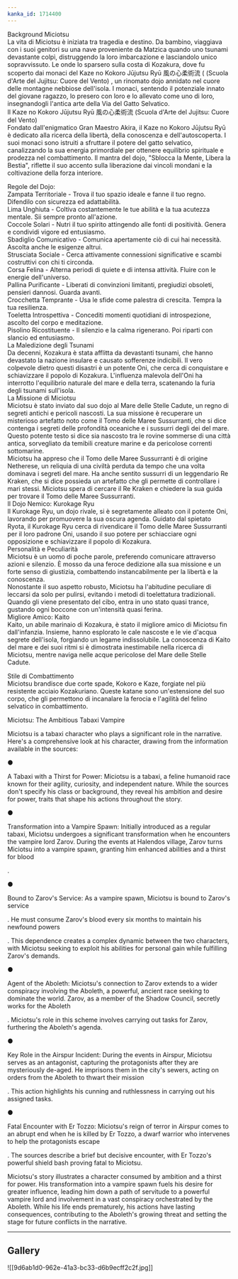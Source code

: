 ```yaml
---
kanka_id: 1714400
---
```


Background Miciotsu  
La vita di Miciotsu è iniziata tra tragedia e destino. Da bambino, viaggiava con i suoi genitori su una nave proveniente da Matzica quando uno tsunami devastante colpì, distruggendo la loro imbarcazione e lasciandolo unico sopravvissuto. Le onde lo sparsero sulla costa di Kozakura, dove fu scoperto dai monaci del Kaze no Kokoro Jūjutsu Ryū 風の心柔術流 ( (Scuola d'Arte del Jujitsu: Cuore del Vento) , un rinomato dojo annidato nel cuore delle montagne nebbiose dell'isola. I monaci, sentendo il potenziale innato del giovane ragazzo, lo presero con loro e lo allevato come uno di loro, insegnandogli l'antica arte della Via del Gatto Selvatico.  
Il Kaze no Kokoro Jūjutsu Ryū 風の心柔術流 (Scuola d'Arte del Jujitsu: Cuore del Vento)  
Fondato dall'enigmatico Gran Maestro Akira, il Kaze no Kokoro Jūjutsu Ryū è dedicato alla ricerca della libertà, della conoscenza e dell'autoscoperta. I suoi monaci sono istruiti a sfruttare il potere del gatto selvatico, canalizzando la sua energia primordiale per ottenere equilibrio spirituale e prodezza nel combattimento. Il mantra del dojo, "Sblocca la Mente, Libera la Bestia", riflette il suo accento sulla liberazione dai vincoli mondani e la coltivazione della forza interiore.  
  
Regole del Dojo:  
Zampata Territoriale - Trova il tuo spazio ideale e fanne il tuo regno. Difendilo con sicurezza ed adattabilità.  
Lima Unghiuta - Coltiva costantemente le tue abilità e la tua acutezza mentale. Sii sempre pronto all'azione.  
Coccole Solari - Nutri il tuo spirito attingendo alle fonti di positività. Genera e condividi vigore ed entusiasmo.  
Sbadiglio Comunicativo - Comunica apertamente ciò di cui hai necessità. Ascolta anche le esigenze altrui.  
Strusciata Sociale - Cerca attivamente connessioni significative e scambi costruttivi con chi ti circonda.  
Corsa Felina - Alterna periodi di quiete e di intensa attività. Fluire con le energie dell'universo.  
Pallina Purificante - Liberati di convinzioni limitanti, pregiudizi obsoleti, pensieri dannosi. Guarda avanti.  
Crocchetta Temprante - Usa le sfide come palestra di crescita. Tempra la tua resilienza.  
Toeletta Introspettiva - Concediti momenti quotidiani di introspezione, ascolto del corpo e meditazione.  
Pisolino Ricostituente - Il silenzio e la calma rigenerano. Poi riparti con slancio ed entusiasmo.  
La Maledizione degli Tsunami  
Da decenni, Kozakura è stata afflitta da devastanti tsunami, che hanno devastato la nazione insulare e causato sofferenze indicibili. Il vero colpevole dietro questi disastri è un potente Oni, che cerca di conquistare e schiavizzare il popolo di Kozakura. L'influenza malevola dell'Oni ha interrotto l'equilibrio naturale del mare e della terra, scatenando la furia degli tsunami sull'isola.  
La Missione di Miciotsu  
Miciotsu è stato inviato dal suo dojo al Mare delle Stelle Cadute, un regno di segreti antichi e pericoli nascosti. La sua missione è recuperare un misterioso artefatto noto come il Tomo delle Maree Sussurranti, che si dice contenga i segreti delle profondità oceaniche e i sussurri degli dei del mare. Questo potente testo si dice sia nascosto tra le rovine sommerse di una città antica, sorvegliato da temibili creature marine e da pericolose correnti sottomarine.  
Miciotsu ha appreso che il Tomo delle Maree Sussurranti è di origine Netherese, un reliquia di una civiltà perduta da tempo che una volta dominava i segreti del mare. Ha anche sentito sussurri di un leggendario Re Kraken, che si dice possieda un artefatto che gli permette di controllare i mari stessi. Miciotsu spera di cercare il Re Kraken e chiedere la sua guida per trovare il Tomo delle Maree Sussurranti.  
Il Dojo Nemico: Kurokage Ryu  
Il Kurokage Ryu, un dojo rivale, si è segretamente alleato con il potente Oni, lavorando per promuovere la sua oscura agenda. Guidato dal spietato Ryota, il Kurokage Ryu cerca di rivendicare il Tomo delle Maree Sussurranti per il loro padrone Oni, usando il suo potere per schiacciare ogni opposizione e schiavizzare il popolo di Kozakura.  
Personalità e Peculiarità  
Miciotsu è un uomo di poche parole, preferendo comunicare attraverso azioni e silenzio. È mosso da una feroce dedizione alla sua missione e un forte senso di giustizia, combattendo instancabilmente per la libertà e la conoscenza.  
Nonostante il suo aspetto robusto, Miciotsu ha l'abitudine peculiare di leccarsi da solo per pulirsi, evitando i metodi di toelettatura tradizionali. Quando gli viene presentato del cibo, entra in uno stato quasi trance, gustando ogni boccone con un'intensità quasi ferina.  
Migliore Amico: Kaito  
Kaito, un abile marinaio di Kozakura, è stato il migliore amico di Miciotsu fin dall'infanzia. Insieme, hanno esplorato le cale nascoste e le vie d'acqua segrete dell'isola, forgiando un legame indissolubile. La conoscenza di Kaito del mare e dei suoi ritmi si è dimostrata inestimabile nella ricerca di Miciotsu, mentre naviga nelle acque pericolose del Mare delle Stelle Cadute.  
  
Stile di Combattimento  
Miciotsu brandisce due corte spade, Kokoro e Kaze, forgiate nel più resistente acciaio Kozakuriano. Queste katane sono un'estensione del suo corpo, che gli permettono di incanalare la ferocia e l'agilità del felino selvatico in combattimento.

Miciotsu: The Ambitious Tabaxi Vampire

Miciotsu is a tabaxi character who plays a significant role in the narrative. Here's a comprehensive look at his character, drawing from the information available in the sources:

●

A Tabaxi with a Thirst for Power: Miciotsu is a tabaxi, a feline humanoid race known for their agility, curiosity, and independent nature. While the sources don't specify his class or background, they reveal his ambition and desire for power, traits that shape his actions throughout the story.

●

Transformation into a Vampire Spawn: Initially introduced as a regular tabaxi, Miciotsu undergoes a significant transformation when he encounters the vampire lord Zarov. During the events at Halendos village, Zarov turns Miciotsu into a vampire spawn, granting him enhanced abilities and a thirst for blood

.

●

Bound to Zarov's Service: As a vampire spawn, Miciotsu is bound to Zarov's service

. He must consume Zarov's blood every six months to maintain his newfound powers

. This dependence creates a complex dynamic between the two characters, with Miciotsu seeking to exploit his abilities for personal gain while fulfilling Zarov's demands.

●

Agent of the Aboleth: Miciotsu's connection to Zarov extends to a wider conspiracy involving the Aboleth, a powerful, ancient race seeking to dominate the world. Zarov, as a member of the Shadow Council, secretly works for the Aboleth

. Miciotsu's role in this scheme involves carrying out tasks for Zarov, furthering the Aboleth's agenda.

●

Key Role in the Airspur Incident: During the events in Airspur, Miciotsu serves as an antagonist, capturing the protagonists after they are mysteriously de-aged. He imprisons them in the city's sewers, acting on orders from the Aboleth to thwart their mission

. This action highlights his cunning and ruthlessness in carrying out his assigned tasks.

●

Fatal Encounter with Er Tozzo: Miciotsu's reign of terror in Airspur comes to an abrupt end when he is killed by Er Tozzo, a dwarf warrior who intervenes to help the protagonists escape

. The sources describe a brief but decisive encounter, with Er Tozzo's powerful shield bash proving fatal to Miciotsu.

Miciotsu's story illustrates a character consumed by ambition and a thirst for power. His transformation into a vampire spawn fuels his desire for greater influence, leading him down a path of servitude to a powerful vampire lord and involvement in a vast conspiracy orchestrated by the Aboleth. While his life ends prematurely, his actions have lasting consequences, contributing to the Aboleth's growing threat and setting the stage for future conflicts in the narrative.

---
## Gallery
![[9d6ab1d0-962e-41a3-bc33-d6b9ecff2c2f.jpg]]